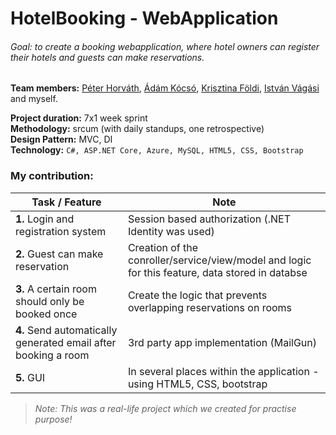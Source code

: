 # HotelBooking  - WebApplication

###### Goal: to create a booking webapplication, where hotel owners can register their hotels and guests can make reservations.

**Team members:** [Péter Horváth](https://github.com/horvpeti90), [Ádám Kócsó](https://github.com/KocsoTech), [Krisztina Földi](https://github.com/KrisztinaFoldi), [István Vágási](https://github.com/zombityu) and myself.

**Project duration:** 7x1 week sprint  
**Methodology:** srcum (with daily standups, one retrospective)  
**Design Pattern:** MVC, DI  
**Technology:** ``` C#, ASP.NET Core, Azure, MySQL, HTML5, CSS, Bootstrap ```   
      
        
          
### My contribution: 
| Task / Feature  | Note |
| ------------- | ------------- |
| **1.** Login and registration system  | Session based authorization (.NET Identity was used)  |
| **2.** Guest can make reservation | Creation of the conroller/service/view/model and logic for this feature, data stored in databse  |
| **3.** A certain room should only be booked once | Create the logic that prevents overlapping reservations on rooms   |
| **4.** Send automatically generated email after booking a room | 3rd party app implementation (MailGun)  |
| **5.** GUI | In several places within the application - using HTML5, CSS, bootstrap  |

>_Note: This was a real-life project which we created for practise purpose!_
